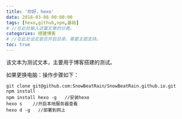 ```yaml
---
title: '你好，hexo'
data: 2018-03-08 00:00:00
tags: [hexo,github,npm,基础]
# //在此处输入这篇文章的分类。
categories: 搭建博客  
# //在此处设定是否开启目录，需要主题支持。
toc: true  
---
```

该文本为测试文本，主要用于博客搭建的测试。

如果更换电脑：操作步骤如下：

    git clone git@github.com:SnowBeatRain/SnowBeatRain.github.io.git
    npm install 
    npm install hexo -g   //安装hexo
    hexo s    //开启本地服务器查看
    hexo d -g   //部署到网上